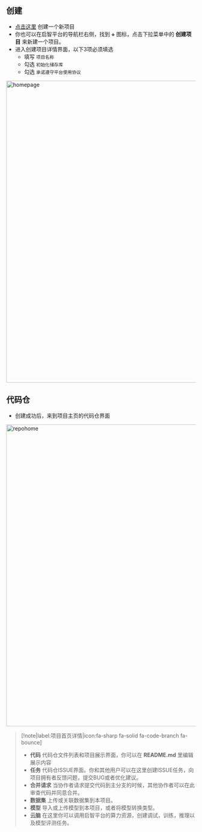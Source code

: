 ## 创建

- [点击这里](https://git.openi.org.cn/repo/create) 创建一个新项目
- 你也可以在启智平台的导航栏右侧，找到 `➕` 图标，点击下拉菜单中的 **创建项目** 来新建一个项目。
- 进入创建项目详情界面，以下3项必须填选
    - 填写 `项目名称`
    - 勾选 `初始化储存库` 
    - 勾选 `承诺遵守平台使用协议`

 <img src="_media/quickstart/repo_create.png" width = "800" alt="homepage" align=center />

## 代码仓

- 创建成功后，来到项目主页的代码仓界面

<img src="_media/repo/repo_home.png" width = "800" alt="repohome" align=center />

> [!note|label:项目首页详情|icon:fa-sharp fa-solid fa-code-branch fa-bounce]
> - **代码** 代码仓文件列表和项目展示界面，你可以在 **README.md** 里编辑展示内容
> - **任务** 代码仓ISSUE界面。你和其他用户可以在这里创建ISSUE任务，向项目拥有者反馈问题，提交BUG或者优化建议。
> - **合并请求** 当协作者请求提交代码到主分支的时候，其他协作者可以在此审查代码并同意合并。
> - **数据集** 上传或关联数据集到本项目。
> - **模型** 导入或上传模型到本项目，或者将模型转换类型。
> - **云脑** 在这里你可以调用启智平台的算力资源，创建调试，训练，推理以及模型评测任务。
